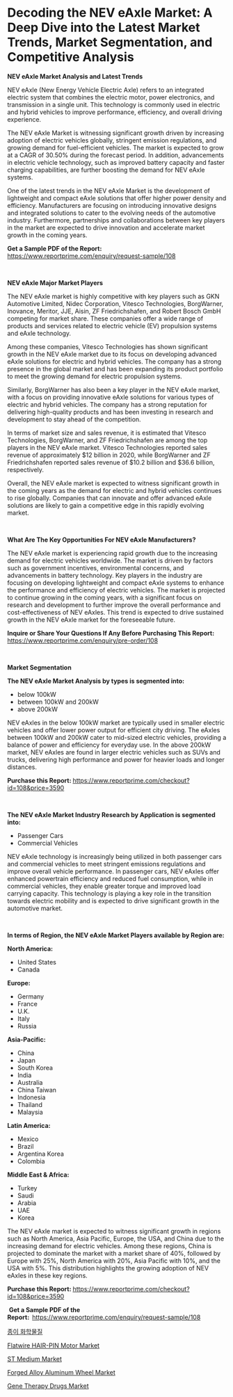 <p><h1>Decoding the NEV eAxle Market: A Deep Dive into the Latest Market Trends, Market Segmentation, and Competitive Analysis</h1></p><p><strong>NEV eAxle Market Analysis and Latest Trends</strong></p>
<p><p>NEV eAxle (New Energy Vehicle Electric Axle) refers to an integrated electric system that combines the electric motor, power electronics, and transmission in a single unit. This technology is commonly used in electric and hybrid vehicles to improve performance, efficiency, and overall driving experience.</p><p>The NEV eAxle Market is witnessing significant growth driven by increasing adoption of electric vehicles globally, stringent emission regulations, and growing demand for fuel-efficient vehicles. The market is expected to grow at a CAGR of 30.50% during the forecast period. In addition, advancements in electric vehicle technology, such as improved battery capacity and faster charging capabilities, are further boosting the demand for NEV eAxle systems.</p><p>One of the latest trends in the NEV eAxle Market is the development of lightweight and compact eAxle solutions that offer higher power density and efficiency. Manufacturers are focusing on introducing innovative designs and integrated solutions to cater to the evolving needs of the automotive industry. Furthermore, partnerships and collaborations between key players in the market are expected to drive innovation and accelerate market growth in the coming years.</p></p>
<p><strong>Get a Sample PDF of the Report:&nbsp;</strong> <a href="https://www.reportprime.com/enquiry/request-sample/108">https://www.reportprime.com/enquiry/request-sample/108</a></p>
<p>&nbsp;</p>
<p><strong>NEV eAxle Major Market Players</strong></p>
<p><p>The NEV eAxle market is highly competitive with key players such as GKN Automotive Limited, Nidec Corporation, Vitesco Technologies, BorgWarner, Inovance, Meritor, JJE, Aisin, ZF Friedrichshafen, and Robert Bosch GmbH competing for market share. These companies offer a wide range of products and services related to electric vehicle (EV) propulsion systems and eAxle technology.</p><p>Among these companies, Vitesco Technologies has shown significant growth in the NEV eAxle market due to its focus on developing advanced eAxle solutions for electric and hybrid vehicles. The company has a strong presence in the global market and has been expanding its product portfolio to meet the growing demand for electric propulsion systems.</p><p>Similarly, BorgWarner has also been a key player in the NEV eAxle market, with a focus on providing innovative eAxle solutions for various types of electric and hybrid vehicles. The company has a strong reputation for delivering high-quality products and has been investing in research and development to stay ahead of the competition.</p><p>In terms of market size and sales revenue, it is estimated that Vitesco Technologies, BorgWarner, and ZF Friedrichshafen are among the top players in the NEV eAxle market. Vitesco Technologies reported sales revenue of approximately $12 billion in 2020, while BorgWarner and ZF Friedrichshafen reported sales revenue of $10.2 billion and $36.6 billion, respectively.</p><p>Overall, the NEV eAxle market is expected to witness significant growth in the coming years as the demand for electric and hybrid vehicles continues to rise globally. Companies that can innovate and offer advanced eAxle solutions are likely to gain a competitive edge in this rapidly evolving market.</p></p>
<p>&nbsp;</p>
<p><strong>What Are The Key Opportunities For NEV eAxle Manufacturers?</strong></p>
<p><p>The NEV eAxle market is experiencing rapid growth due to the increasing demand for electric vehicles worldwide. The market is driven by factors such as government incentives, environmental concerns, and advancements in battery technology. Key players in the industry are focusing on developing lightweight and compact eAxle systems to enhance the performance and efficiency of electric vehicles. The market is projected to continue growing in the coming years, with a significant focus on research and development to further improve the overall performance and cost-effectiveness of NEV eAxles. This trend is expected to drive sustained growth in the NEV eAxle market for the foreseeable future.</p></p>
<p><strong>Inquire or Share Your Questions If Any Before Purchasing This Report:</strong> <a href="https://www.reportprime.com/enquiry/pre-order/108">https://www.reportprime.com/enquiry/pre-order/108</a></p>
<p>&nbsp;</p>
<p><strong>Market Segmentation</strong></p>
<p><strong>The NEV eAxle Market Analysis by types is segmented into:</strong></p>
<p><ul><li>below 100kW</li><li>between 100kW and 200kW</li><li>above 200kW</li></ul></p>
<p><p>NEV eAxles in the below 100kW market are typically used in smaller electric vehicles and offer lower power output for efficient city driving. The eAxles between 100kW and 200kW cater to mid-sized electric vehicles, providing a balance of power and efficiency for everyday use. In the above 200kW market, NEV eAxles are found in larger electric vehicles such as SUVs and trucks, delivering high performance and power for heavier loads and longer distances.</p></p>
<p><strong>Purchase this Report:&nbsp;</strong><a href="https://www.reportprime.com/checkout?id=108&price=3590">https://www.reportprime.com/checkout?id=108&price=3590</a></p>
<p>&nbsp;</p>
<p><strong>The NEV eAxle Market Industry Research by Application is segmented into:</strong></p>
<p><ul><li>Passenger Cars</li><li>Commercial Vehicles</li></ul></p>
<p><p>NEV eAxle technology is increasingly being utilized in both passenger cars and commercial vehicles to meet stringent emissions regulations and improve overall vehicle performance. In passenger cars, NEV eAxles offer enhanced powertrain efficiency and reduced fuel consumption, while in commercial vehicles, they enable greater torque and improved load carrying capacity. This technology is playing a key role in the transition towards electric mobility and is expected to drive significant growth in the automotive market.</p></p>
<p>&nbsp;</p>
<p><strong>In terms of Region, the NEV eAxle Market Players available by Region are:</strong></p>
<p>
    <p> <strong> North America: </strong>
        <ul>
            <li>United States</li>
            <li>Canada</li>
        </ul>
        </p> 
    <p> <strong> Europe: </strong>
        <ul>
            <li>Germany</li>
            <li>France</li>
            <li>U.K.</li>
            <li>Italy</li>
            <li>Russia</li>
        </ul>
        </p> 
    <p> <strong> Asia-Pacific: </strong>
        <ul>
            <li>China</li>
            <li>Japan</li>
            <li>South Korea</li>
            <li>India</li>
            <li>Australia</li>
            <li>China Taiwan</li>
            <li>Indonesia</li>
            <li>Thailand</li>
            <li>Malaysia</li>
        </ul>
        </p> 
    <p> <strong> Latin America: </strong>
        <ul>
            <li>Mexico</li>
            <li>Brazil</li>
            <li>Argentina Korea</li>
            <li>Colombia</li>
        </ul>
        </p> 
    <p> <strong> Middle East & Africa: </strong>
        <ul>
            <li>Turkey</li>
            <li>Saudi</li>
            <li>Arabia</li>
            <li>UAE</li>
            <li>Korea</li>
        </ul>
    </p>
    </p>
<p><p>The NEV eAxle market is expected to witness significant growth in regions such as North America, Asia Pacific, Europe, the USA, and China due to the increasing demand for electric vehicles. Among these regions, China is projected to dominate the market with a market share of 40%, followed by Europe with 25%, North America with 20%, Asia Pacific with 10%, and the USA with 5%. This distribution highlights the growing adoption of NEV eAxles in these key regions.</p></p>
<p><strong>Purchase this Report: </strong><a href="https://www.reportprime.com/checkout?id=108&price=3590">https://www.reportprime.com/checkout?id=108&price=3590</a></p>
<p>&nbsp;<strong>Get a Sample PDF of the Report:&nbsp;&nbsp;</strong><a href="https://www.reportprime.com/enquiry/request-sample/108">https://www.reportprime.com/enquiry/request-sample/108</a></p>
<p><strong></strong></p>
<p><p><a href="https://medium.com/@timmymann6767/%EC%A2%85%EC%9D%B4-%ED%99%94%ED%95%99-%EB%AC%BC%EC%A7%88-%EC%8B%9C%EC%9E%A5-%EC%A2%85%EB%A5%98-%EC%9D%91%EC%9A%A9-%EB%B0%8F-%EC%A7%80%EB%A6%AC%EC%97%90-%EB%8C%80%ED%95%9C-%ED%8F%AC%EA%B4%84%EC%A0%81-%ED%8F%89%EA%B0%80-2ba84dc57e20">종이 화학물질</a></p><p><a href="https://github.com/eeaveuhhh/Market-Research-Report-List-1/blob/main/flatwire-hair-pin-motor-market.md">Flatwire HAIR-PIN Motor Market</a></p><p><a href="https://view.publitas.com/reportprime-1/st-medium-market-size-growth-and-forecast-from-2023-2030/">ST Medium Market</a></p><p><a href="https://github.com/brentleyjimmiealvaradoz4l1rea/Market-Research-Report-List-1/blob/main/forged-alloy-aluminum-wheel-market.md">Forged Alloy Aluminum Wheel Market</a></p><p><a href="https://adventurous-uranium-ef9.notion.site/Gene-Therapy-Drugs-Market-Provides-Detailed-Segmentation-of-this-Market-based-on-Type-Application--4500aea4773a4e2bb53f7b84c9d9f8fc">Gene Therapy Drugs Market</a></p></p>